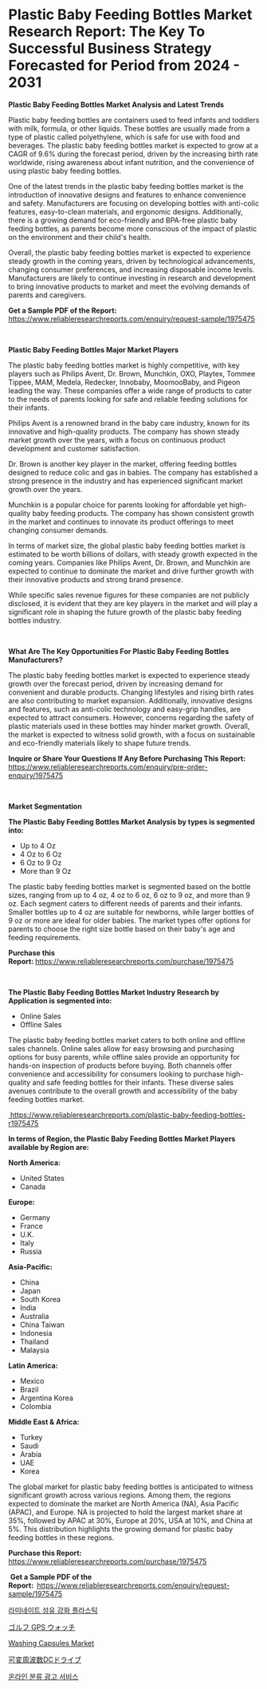 <p><h1>Plastic Baby Feeding Bottles Market Research Report: The Key To Successful Business Strategy Forecasted for Period from 2024 - 2031</h1></p><p><strong>Plastic Baby Feeding Bottles Market Analysis and Latest Trends</strong></p>
<p><p>Plastic baby feeding bottles are containers used to feed infants and toddlers with milk, formula, or other liquids. These bottles are usually made from a type of plastic called polyethylene, which is safe for use with food and beverages. The plastic baby feeding bottles market is expected to grow at a CAGR of 9.6% during the forecast period, driven by the increasing birth rate worldwide, rising awareness about infant nutrition, and the convenience of using plastic baby feeding bottles.</p><p>One of the latest trends in the plastic baby feeding bottles market is the introduction of innovative designs and features to enhance convenience and safety. Manufacturers are focusing on developing bottles with anti-colic features, easy-to-clean materials, and ergonomic designs. Additionally, there is a growing demand for eco-friendly and BPA-free plastic baby feeding bottles, as parents become more conscious of the impact of plastic on the environment and their child's health.</p><p>Overall, the plastic baby feeding bottles market is expected to experience steady growth in the coming years, driven by technological advancements, changing consumer preferences, and increasing disposable income levels. Manufacturers are likely to continue investing in research and development to bring innovative products to market and meet the evolving demands of parents and caregivers.</p></p>
<p><strong>Get a Sample PDF of the Report:&nbsp;</strong> <a href="https://www.reliableresearchreports.com/enquiry/request-sample/1975475">https://www.reliableresearchreports.com/enquiry/request-sample/1975475</a></p>
<p>&nbsp;</p>
<p><strong>Plastic Baby Feeding Bottles Major Market Players</strong></p>
<p><p>The plastic baby feeding bottles market is highly competitive, with key players such as Philips Avent, Dr. Brown, Munchkin, OXO, Playtex, Tommee Tippee, MAM, Medela, Redecker, Innobaby, MoomooBaby, and Pigeon leading the way. These companies offer a wide range of products to cater to the needs of parents looking for safe and reliable feeding solutions for their infants.</p><p>Philips Avent is a renowned brand in the baby care industry, known for its innovative and high-quality products. The company has shown steady market growth over the years, with a focus on continuous product development and customer satisfaction.</p><p>Dr. Brown is another key player in the market, offering feeding bottles designed to reduce colic and gas in babies. The company has established a strong presence in the industry and has experienced significant market growth over the years.</p><p>Munchkin is a popular choice for parents looking for affordable yet high-quality baby feeding products. The company has shown consistent growth in the market and continues to innovate its product offerings to meet changing consumer demands.</p><p>In terms of market size, the global plastic baby feeding bottles market is estimated to be worth billions of dollars, with steady growth expected in the coming years. Companies like Philips Avent, Dr. Brown, and Munchkin are expected to continue to dominate the market and drive further growth with their innovative products and strong brand presence.</p><p>While specific sales revenue figures for these companies are not publicly disclosed, it is evident that they are key players in the market and will play a significant role in shaping the future growth of the plastic baby feeding bottles industry.</p></p>
<p>&nbsp;</p>
<p><strong>What Are The Key Opportunities For Plastic Baby Feeding Bottles Manufacturers?</strong></p>
<p><p>The plastic baby feeding bottles market is expected to experience steady growth over the forecast period, driven by increasing demand for convenient and durable products. Changing lifestyles and rising birth rates are also contributing to market expansion. Additionally, innovative designs and features, such as anti-colic technology and easy-grip handles, are expected to attract consumers. However, concerns regarding the safety of plastic materials used in these bottles may hinder market growth. Overall, the market is expected to witness solid growth, with a focus on sustainable and eco-friendly materials likely to shape future trends.</p></p>
<p><strong>Inquire or Share Your Questions If Any Before Purchasing This Report:</strong> <a href="https://www.reliableresearchreports.com/enquiry/pre-order-enquiry/1975475">https://www.reliableresearchreports.com/enquiry/pre-order-enquiry/1975475</a></p>
<p>&nbsp;</p>
<p><strong>Market Segmentation</strong></p>
<p><strong>The Plastic Baby Feeding Bottles Market Analysis by types is segmented into:</strong></p>
<p><ul><li>Up to 4 Oz</li><li>4 Oz to 6 Oz</li><li>6 Oz to 9 Oz</li><li>More than 9 Oz</li></ul></p>
<p><p>The plastic baby feeding bottles market is segmented based on the bottle sizes, ranging from up to 4 oz, 4 oz to 6 oz, 6 oz to 9 oz, and more than 9 oz. Each segment caters to different needs of parents and their infants. Smaller bottles up to 4 oz are suitable for newborns, while larger bottles of 9 oz or more are ideal for older babies. The market types offer options for parents to choose the right size bottle based on their baby's age and feeding requirements.</p></p>
<p><strong>Purchase this Report:&nbsp;</strong><a href="https://www.reliableresearchreports.com/purchase/1975475">https://www.reliableresearchreports.com/purchase/1975475</a></p>
<p>&nbsp;</p>
<p><strong>The Plastic Baby Feeding Bottles Market Industry Research by Application is segmented into:</strong></p>
<p><ul><li>Online Sales</li><li>Offline Sales</li></ul></p>
<p><p>The plastic baby feeding bottles market caters to both online and offline sales channels. Online sales allow for easy browsing and purchasing options for busy parents, while offline sales provide an opportunity for hands-on inspection of products before buying. Both channels offer convenience and accessibility for consumers looking to purchase high-quality and safe feeding bottles for their infants. These diverse sales avenues contribute to the overall growth and accessibility of the baby feeding bottles market.</p></p>
<p><a href="https://www.reliableresearchreports.com/plastic-baby-feeding-bottles-r1975475">&nbsp;https://www.reliableresearchreports.com/plastic-baby-feeding-bottles-r1975475</a></p>
<p><strong>In terms of Region, the Plastic Baby Feeding Bottles Market Players available by Region are:</strong></p>
<p>
    <p> <strong> North America: </strong>
        <ul>
            <li>United States</li>
            <li>Canada</li>
        </ul>
        </p> 
    <p> <strong> Europe: </strong>
        <ul>
            <li>Germany</li>
            <li>France</li>
            <li>U.K.</li>
            <li>Italy</li>
            <li>Russia</li>
        </ul>
        </p> 
    <p> <strong> Asia-Pacific: </strong>
        <ul>
            <li>China</li>
            <li>Japan</li>
            <li>South Korea</li>
            <li>India</li>
            <li>Australia</li>
            <li>China Taiwan</li>
            <li>Indonesia</li>
            <li>Thailand</li>
            <li>Malaysia</li>
        </ul>
        </p> 
    <p> <strong> Latin America: </strong>
        <ul>
            <li>Mexico</li>
            <li>Brazil</li>
            <li>Argentina Korea</li>
            <li>Colombia</li>
        </ul>
        </p> 
    <p> <strong> Middle East & Africa: </strong>
        <ul>
            <li>Turkey</li>
            <li>Saudi</li>
            <li>Arabia</li>
            <li>UAE</li>
            <li>Korea</li>
        </ul>
    </p>
    </p>
<p><p>The global market for plastic baby feeding bottles is anticipated to witness significant growth across various regions. Among them, the regions expected to dominate the market are North America (NA), Asia Pacific (APAC), and Europe. NA is projected to hold the largest market share at 35%, followed by APAC at 30%, Europe at 20%, USA at 10%, and China at 5%. This distribution highlights the growing demand for plastic baby feeding bottles in these regions.</p></p>
<p><strong>Purchase this Report: </strong><a href="https://www.reliableresearchreports.com/purchase/1975475">https://www.reliableresearchreports.com/purchase/1975475</a></p>
<p>&nbsp;<strong>Get a Sample PDF of the Report:&nbsp;&nbsp;</strong><a href="https://www.reliableresearchreports.com/enquiry/request-sample/1975475">https://www.reliableresearchreports.com/enquiry/request-sample/1975475</a></p>
<p><strong></strong></p>
<p><p><a href="https://medium.com/@arifulislambijoy21_52571/%EB%9D%BC%EB%AF%B8%EB%84%A4%EC%9D%B4%ED%8A%B8%EB%90%9C-%EC%84%AC%EC%9C%A0-%EA%B0%95%ED%99%94-%ED%94%8C%EB%9D%BC%EC%8A%A4%ED%8B%B1-%EC%8B%9C%EC%9E%A5-%EA%B7%9C%EB%AA%A8-%EC%A0%90%EC%9C%A0%EC%9C%A8-%EB%B0%8F-%ED%8A%B8%EB%A0%8C%EB%93%9C-%EB%B6%84%EC%84%9D-%EB%B3%B4%EA%B3%A0%EC%84%9C-%EC%A0%9C%ED%92%88%EB%B3%84-%EC%B2%9C%EC%97%B0-%EC%84%AC%EC%9C%A0-%ED%95%A9%EC%84%B1-%EC%84%AC%EC%9C%A0-%EB%B0%8F-%EC%84%B8%EA%B7%B8%EB%A8%BC%ED%8A%B8-%EC%98%88%EC%B8%A1-2024-2031-324f1a9319ce">라미네이트 섬유 강화 플라스틱</a></p><p><a href="https://medium.com/@ridleydamion/%E3%82%B4%E3%83%AB%E3%83%95gps%E3%82%A6%E3%82%A9%E3%83%83%E3%83%81%E5%B8%82%E5%A0%B4%E3%81%AE%E8%A6%8F%E6%A8%A1-%E3%82%B7%E3%82%A7%E3%82%A2-%E3%83%88%E3%83%AC%E3%83%B3%E3%83%89%E5%88%86%E6%9E%90%E3%83%AC%E3%83%9D%E3%83%BC%E3%83%88-%E8%A3%BD%E5%93%81-%E3%83%A1%E3%83%B3%E3%82%BA%E3%82%B9%E3%82%BF%E3%82%A4%E3%83%AB-%E3%82%A6%E3%82%A3%E3%83%A1%E3%83%B3%E3%82%BA%E3%82%B9%E3%82%BF%E3%82%A4%E3%83%AB-%E3%81%8A%E3%82%88%E3%81%B3%E3%82%BB%E3%82%B0%E3%83%A1%E3%83%B3%E3%83%88%E4%BA%88%E6%B8%AC-2024%E5%B9%B4-2031%E5%B9%B4-0709684b3e29">ゴルフ GPS ウォッチ</a></p><p><a href="https://github.com/YashRP12/Market-Research-Report-List-5/blob/main/washing-capsules-market.md">Washing Capsules Market</a></p><p><a href="https://medium.com/@amandasantosxavier51/%E6%AC%A1%E3%81%AE%E6%96%87%E7%AB%A0%E3%82%92%E6%97%A5%E6%9C%AC%E8%AA%9E%E3%81%AB%E7%BF%BB%E8%A8%B3%E3%81%97%E3%81%BE%E3%81%99-variable-frequency-dc-3caaabbaf37b">可変周波数DCドライブ</a></p><p><a href="https://medium.com/@kirana180201_26468/%EC%98%A8%EB%9D%BC%EC%9D%B8-%EB%B6%84%EB%A5%98-%EA%B4%91%EA%B3%A0-%EC%84%9C%EB%B9%84%EC%8A%A4-%EC%8B%9C%EC%9E%A5-%EC%A0%90%EC%9C%A0%EC%9C%A8-%EB%B0%8F-%EC%8B%9C%EC%9E%A5-%EB%B6%84%EC%84%9D-%EC%84%B1%EC%9E%A5-%EC%B6%94%EC%9D%B4-%EB%B0%8F-2024%EB%85%84%EB%B6%80%ED%84%B0-2031%EB%85%84%EA%B9%8C%EC%A7%80%EC%9D%98-%EC%98%88%EC%B8%A1-edaa50f2dddd">온라인 분류 광고 서비스</a></p></p>